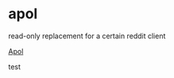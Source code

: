 # apol

read-only replacement for a certain reddit client

[Apol](https://endtime-instruments.org/apol/)

test
